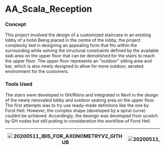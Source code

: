 # AA_Scala_Reception

### Concept
This project involved the design of a customized staircase in an existing lobby of a hotel.Being placed in the centre of the lobby, the project complexity lied in designing an appealing form that fits within the surrounding while solving the structural constraints defined by the available slab area on the upper floor that can be demolished for the stairs to reach the upper floor. The upper floor represents an "outdoor" sitting area and bar, which is also newly designed to allow for more outdoor, aerated environment for the customers. 



### Tools Used
The stairs were developed in GH/Rhino and integrated in Revit in the design of the newly renovated lobby and outdoor seating area on the upper floor. The first attempts was to try use ready-made definitons like the one by Forst Hell. However, the complex shape (developed by a spiral curve) couldnt be achieved. Accordingly, the desingn was developed from scratch by GH nodes but still putting in consideration the workflow of Forst Hell. 

|![20200511_IBIS_FOR_AXONOMETRYV2_GITHUB](https://user-images.githubusercontent.com/31185492/97473048-cea31280-194a-11eb-8574-cc43295b16e6.png)|[![20200511_Solo_scala_3_IBIS_FOR_AXONOMETRYV2_GITHUB](https://user-images.githubusercontent.com/31185492/97511891-6f63f300-1988-11eb-9fcd-2820f1dc5454.png)|
|:---:|:---:|
